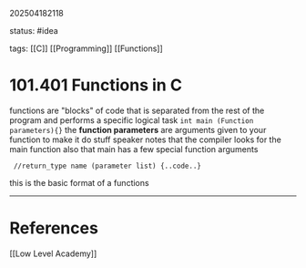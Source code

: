 202504182118

status: #idea

tags: [[C]] [[Programming]] [[Functions]]
# 101.401 Functions in C
functions are "blocks" of code that is separated from the rest of the program and performs a specific logical task
`int main (Function parameters){}`
the **function parameters** are arguments given to your function to make it do stuff 
speaker notes that the compiler looks for the main function
also that main has a few special function arguments 
```
 //return_type name (parameter list) {..code..}
```

this is the basic format of a functions

---
# References
[[Low Level Academy]]
